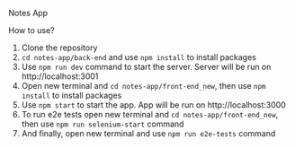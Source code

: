 Notes App

How to use?

1. Clone the repository
2. `cd notes-app/back-end`  and use `npm install` to install packages
3. Use `npm run dev` command to start the server. Server will be run on http://localhost:3001
4. Open new terminal and `cd notes-app/front-end_new`, then use `npm install` to install packages
5. Use `npm start` to start the app. App will be run on http://localhost:3000
6. To run e2e tests open new terminal and `cd notes-app/front-end_new`, then use `npm run selenium-start` command
7. And finally, open new terminal and use `npm run e2e-tests` command
